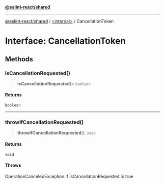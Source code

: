 [**@eslint-react/shared**](../../README.md)

***

[@eslint-react/shared](../../README.md) / [\<internal\>](../README.md) / CancellationToken

# Interface: CancellationToken

## Methods

### isCancellationRequested()

> **isCancellationRequested**(): `boolean`

#### Returns

`boolean`

***

### throwIfCancellationRequested()

> **throwIfCancellationRequested**(): `void`

#### Returns

`void`

#### Throws

OperationCanceledException if isCancellationRequested is true

